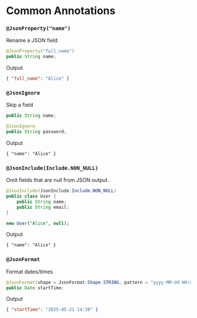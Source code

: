 # Common Annotations

### `@JsonProperty("name")`

Rename a JSON field

```java
@JsonProperty("full_name")
public String name;
```

Output

```json
{ "full_name": "Alice" }
```

### `@JsonIgnore`

Skip a field

```java
public String name;

@JsonIgnore
public String password;
```

Output

```xml
{ "name": "Alice" }
```

### `@JsonInclude(Include.NON_NULL)`

Omit fields that are null from JSON output.

```java
@JsonInclude(JsonInclude.Include.NON_NULL)
public class User {
    public String name;
    public String email;
}
```

```sql
new User("Alice", null);
```

Output

```xml
{ "name": "Alice" }
```

### `@JsonFormat`

Format dates/times

```java
@JsonFormat(shape = JsonFormat.Shape.STRING, pattern = "yyyy-MM-dd HH:mm")
public Date startTime;
```

Output

```json
{ "startTime": "2025-05-21 14:30" }
```
